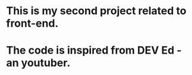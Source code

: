 # This is my second project related to front-end. 
# The code is inspired from DEV Ed - an youtuber.
